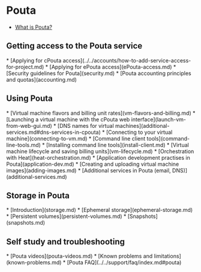 <h1>Pouta</h1>

* [What is Pouta?](pouta-what-is.md)

<h2>Getting access to the Pouta service</h2>
* [Applying for cPouta access](../../accounts/how-to-add-service-access-for-project.md)
* [Applying for ePouta access](ePouta-access.md)
* [Security guidelines for Pouta](security.md)
* [Pouta accounting principles and quotas](accounting.md)

<h2>Using Pouta</h2>
* [Virtual machine flavors and billing unit rates](vm-flavors-and-billing.md)
* [Launching a virtual machine with the cPouta web interface](launch-vm-from-web-gui.md)
* [DNS names for virtual machines](additional-services.md#dns-services-in-cpouta)
* [Connecting to your virtual machine](connecting-to-vm.md)
* [Command line client tools](command-line-tools.md)
    * [Installing command line tools](install-client.md)
* [Virtual machine lifecycle and saving billing units](vm-lifecycle.md)
* [Orchestration with Heat](heat-orchestration.md)
* [Application development practises in Pouta](application-dev.md)
* [Creating and uploading virtual machine images](adding-images.md)
* [Additional services in Pouta (email, DNS)](additional-services.md)

<h2>Storage in Pouta</h2>
* [Introduction](storage.md)
* [Ephemeral storage](ephemeral-storage.md)
* [Persistent volumes](persistent-volumes.md)
* [Snapshots](snapshots.md)

<h2>Self study and troubleshooting</h2>
* [Pouta videos](pouta-videos.md)
* [Known problems and limitations](known-problems.md)
* [Pouta FAQ](../../support/faq/index.md#pouta)
